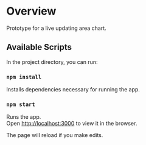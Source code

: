 # Overview

Prototype for a live updating area chart.

## Available Scripts

In the project directory, you can run:

### `npm install`

Installs dependencies necessary for running the app.

### `npm start`

Runs the app.<br>
Open [http://localhost:3000](http://localhost:3000) to view it in the browser.

The page will reload if you make edits.<br>